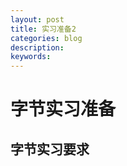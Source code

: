 ```yaml
---
layout: post
title: 实习准备2
categories: blog
description:                                     
keywords: 
---
```


# 字节实习准备

## 字节实习要求





